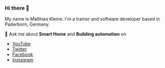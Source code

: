 ### Hi there 👋

My name is Matthias Kleine. I'm a trainer and software developer based in Paderborn, Germany.

💬 Ask me about **Smart Home** and **Building automation** on

- [YouTube](https://www.youtube.com/c/Hausautomatisierung-com/videos)
- [Twitter](https://twitter.com/haus_automation)
- [Facebook](https://www.facebook.com/HausAutomatisierungCom/)
- [Instagram](https://www.instagram.com/haus_automation/)
